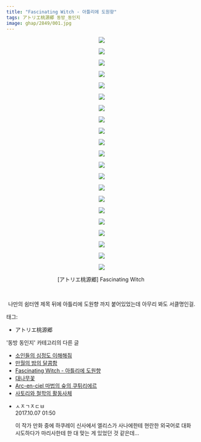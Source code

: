 ```yaml
---
title: "Fascinating Witch - 아틀리에 도원향"
tags: アトリエ桃源郷 동방_동인지
image: ghap/2849/001.jpg
---
```

<div class="article">
<p style="text-align: center; clear: none; float: none;"><img src="{{ site.nasurl }}/ghap/2849/001.jpg"/></p>
<p style="text-align: center; clear: none; float: none;"><img src="{{ site.nasurl }}/ghap/2849/002.jpg"/></p>
<p style="text-align: center; clear: none; float: none;"><img src="{{ site.nasurl }}/ghap/2849/003.jpg"/></p>
<p style="text-align: center; clear: none; float: none;"><img src="{{ site.nasurl }}/ghap/2849/004.jpg"/></p>
<p style="text-align: center; clear: none; float: none;"><img src="{{ site.nasurl }}/ghap/2849/005.jpg"/></p>
<p style="text-align: center; clear: none; float: none;"><img src="{{ site.nasurl }}/ghap/2849/006.jpg"/></p>
<p style="text-align: center; clear: none; float: none;"><img src="{{ site.nasurl }}/ghap/2849/007.jpg"/></p>
<p style="text-align: center; clear: none; float: none;"><img src="{{ site.nasurl }}/ghap/2849/008.jpg"/></p>
<p style="text-align: center; clear: none; float: none;"><img src="{{ site.nasurl }}/ghap/2849/009.jpg"/></p>
<p style="text-align: center; clear: none; float: none;"><img src="{{ site.nasurl }}/ghap/2849/010.jpg"/></p>
<p style="text-align: center; clear: none; float: none;"><img src="{{ site.nasurl }}/ghap/2849/011.jpg"/></p>
<p style="text-align: center; clear: none; float: none;"><img src="{{ site.nasurl }}/ghap/2849/012.jpg"/></p>
<p style="text-align: center; clear: none; float: none;"><img src="{{ site.nasurl }}/ghap/2849/013.jpg"/></p>
<p style="text-align: center; clear: none; float: none;"><img src="{{ site.nasurl }}/ghap/2849/014.jpg"/></p>
<p style="text-align: center; clear: none; float: none;"><img src="{{ site.nasurl }}/ghap/2849/015.jpg"/></p>
<p style="text-align: center; clear: none; float: none;"><img src="{{ site.nasurl }}/ghap/2849/016.jpg"/></p>
<p style="text-align: center; clear: none; float: none;"><img src="{{ site.nasurl }}/ghap/2849/017.jpg"/></p>
<p style="text-align: center; clear: none; float: none;"><img src="{{ site.nasurl }}/ghap/2849/018.jpg"/></p>
<p style="text-align: center; clear: none; float: none;"><img src="{{ site.nasurl }}/ghap/2849/019.jpg"/></p>
<p style="text-align: center; clear: none; float: none;"><img src="{{ site.nasurl }}/ghap/2849/020.jpg"/></p>
<p style="text-align: center; clear: none; float: none;"><img src="{{ site.nasurl }}/ghap/2849/021.jpg"/></p>
<p style="text-align: center; clear: none; float: none;">[アトリエ桃源郷] Fascinating Witch </p>
<p style="text-align: center; clear: none; float: none;"><br/></p>
<p style="text-align: center; clear: none; float: none;">나만의 쉼터엔 제목 뒤에 아틀리에 도원향 까지 붙어있었는데 아무리 봐도 서클명인걸.</p>
<p style="text-align: center; clear: none; float: none;"></p>
</div><div class="tagTrail">
<p>태그: </p>
<ul>
<li>アトリエ桃源郷</li>
</ul>
</div><div class="another">
<p>'동방 동인지' 카테고리의 다른 글</p>
<ul>
<li><a href="/2016-12-06-ghap_2851">소인들의 심정도 이해해줘</a></li>
<li><a href="/2016-12-06-ghap_2850">만월의 밤의 달콤함</a></li>
<li><a href="/2016-12-06-ghap_2849">Fascinating Witch - 아틀리에 도원향</a></li>
<li><a href="/2016-12-05-ghap_2848">대나무꽃</a></li>
<li><a href="/2016-12-05-ghap_2847">Arc-en-ciel 마법의 숲의 쿠튀리에르</a></li>
<li><a href="/2016-12-05-ghap_2846">사토리와 철학의 활동사체</a></li>
</ul>
</div><div class="cb_module cb_fluid">
<div class="cb_wrt cb_profile">
<div class="comment">
<ul>
<li class="cb_thumb_off" id="comment15098626">
<div class="cb_comment_area">
<div class="cb_info_area">
<div class="cb_section">
<span class="cb_nick_name">ㅅㅈㄱㅈㄷㅂ</span>
</div>
<div class="cb_section">
<span class="cb_date">2017.10.07 01:50 </span>
</div>
</div>
<div class="cb_dsc_comment">
<p class="cb_dsc">
											이 작가 만화 중에 하쿠레이 신사에서 엘리스가 사나에한테 현란한 외국어로 대화 시도하다가 마리사한테 한 대 맞는 게 있었던 것 같은데...
										</p>
</div>
</div></li>
</ul>
</div>
</div><!-- commentList close -->
</div>